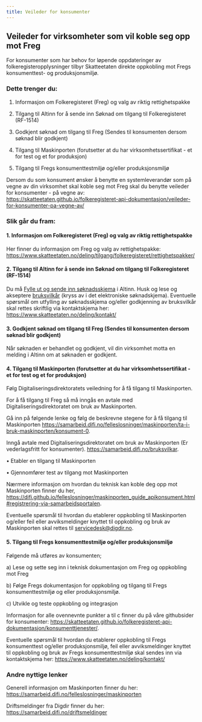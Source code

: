 ```yaml
---
title: Veileder for konsumenter
---
```


## Veileder for virksomheter som vil koble seg opp mot Freg

For konsumenter som har behov for løpende oppdateringer av folkeregisteropplysninger tilbyr Skatteetaten direkte oppkobling mot Fregs konsumenttest- og produksjonsmiljø. 

### Dette trenger du:

1.	Informasjon om Folkeregisteret (Freg) og valg av riktig rettighetspakke

2.	Tilgang til Altinn  for å sende inn Søknad om tilgang til Folkeregisteret (RF-1514)

3.	Godkjent søknad om tilgang til Freg (Sendes til konsumenten dersom søknad blir godkjent)

4.	Tilgang til Maskinporten (forutsetter at du har virksomhetssertifikat - et for test og et for produksjon)

5.	Tilgang til Fregs konsumenttestmiljø og/eller produksjonsmiljø

Dersom du som konsument ønsker å benytte en systemleverandør som på vegne av din virksomhet skal koble seg mot Freg skal du benytte veileder for konsumenter - på vegne av:  https://skatteetaten.github.io/folkeregisteret-api-dokumentasjon/veileder-for-konsumenter-pa-vegne-av/

### Slik går du fram:

#### 1.	Informasjon om Folkeregisteret (Freg) og valg av riktig rettighetspakke   
Her finner du informasjon om Freg og valg av rettighetspakke: https://www.skatteetaten.no/deling/tilgang/folkeregisteret/rettighetspakker/

#### 2. Tilgang til Altinn for å sende inn Søknad om tilgang til Folkeregisteret (RF-1514) 
Du må [Fylle ut og sende inn søknadsskjema](https://www.altinn.no/skjemaoversikt/skatteetaten/soknad-om-tilgang-til-folkeregisteropplysninger/) i  Altinn. Husk og lese og akseptere [bruksvilkår](https://www.skatteetaten.no/person/folkeregister/om/modernisering/bruksvilkar/) (kryss av i det elektroniske søknadskjema).
Eventuelle spørsmål om utfylling av søknadsskjema og/eller godkjenning av bruksvilkår skal rettes skriftlig via kontaktskjema her: https://www.skatteetaten.no/deling/kontakt/

#### 3. Godkjent søknad om tilgang til Freg (Sendes til konsumenten dersom søknad blir godkjent)
Når søknaden er behandlet og godkjent, vil din virksomhet motta en melding i Altinn om at søknaden er godkjent. 

#### 4. Tilgang til Maskinporten (forutsetter at du har virksomhetssertifikat - et for test og et for produksjon)
Følg Digitaliseringsdirektoratets veiledning for å få tilgang til Maskinporten.

For å få tilgang til Freg så må inngås en avtale med Digitaliseringsdirektoratet om bruk av Maskinporten. 

Gå inn på følgende lenke og følg de beskrevne stegene for å få tilgang til Maskinporten https://samarbeid.difi.no/felleslosninger/maskinporten/ta-i-bruk-maskinporten/konsument-0.

Inngå avtale med Digitaliseringsdirektoratet om bruk av Maskinporten (Er vederlagsfritt for konsumenter). https://samarbeid.difi.no/bruksvilkar. 

•	Etabler en tilgang til Maskinporten

•	Gjennomfører test av tilgang mot Maskinporten

Nærmere informasjon om hvordan du teknisk kan koble deg opp mot Maskinporten finner du her, https://difi.github.io/felleslosninger/maskinporten_guide_apikonsument.html#registrering-via-samarbeidsportalen.

Eventuelle spørsmål til hvordan du etablerer oppkobling til Maskinporten og/eller feil eller avviksmeldinger knyttet til oppkobling og bruk av Maskinporten skal rettes til servicedesk@digdir.no.

#### 5. Tilgang til Fregs konsumenttestmiljø og/eller produksjonsmiljø
Følgende må utføres av konsumenten;

a)	Lese og sette seg inn i teknisk dokumentasjon om Freg og oppkobling mot Freg

b)	Følge Fregs dokumentasjon for oppkobling og tilgang til Fregs konsumenttestmiljø og eller produksjonsmiljø.

c)	Utvikle og teste oppkobling og integrasjon

Informasjon for alle ovennevnte punkter a til c finner du på våre githubsider for konsumenter: https://skatteetaten.github.io/folkeregisteret-api-dokumentasjon/konsumenttjenester/.

Eventuelle spørsmål til hvordan du etablerer oppkobling til Fregs konsumenttest og/eller produksjonsmiljø, feil eller avviksmeldinger knyttet til oppkobling og bruk av Fregs konsumenttestmiljø skal sendes inn via kontaktskjema her: https://www.skatteetaten.no/deling/kontakt/

### Andre nyttige lenker

Generell informasjon om Maskinporten finner du her: https://samarbeid.difi.no/felleslosninger/maskinporten

Driftsmeldinger fra Digdir finner du her: https://samarbeid.difi.no/driftsmeldinger
